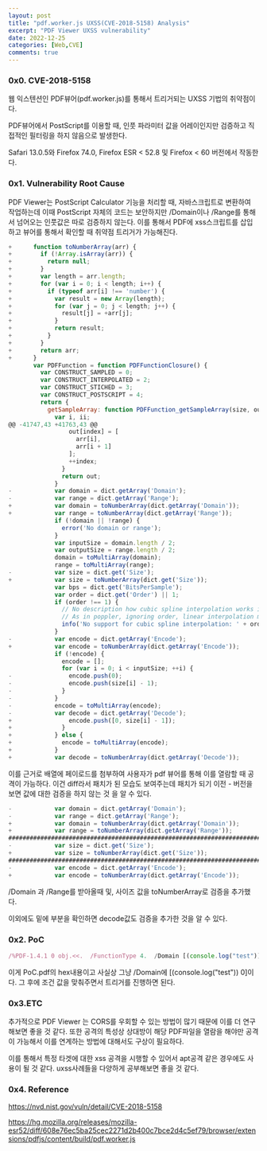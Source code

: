 ```yaml
---
layout: post
title: "pdf.worker.js UXSS(CVE-2018-5158) Analysis"
excerpt: "PDF Viewer UXSS vulnerability"
date: 2022-12-25
categories: [Web,CVE]
comments: true
---
```


<h3> 0x0. CVE-2018-5158</h3>


웹 익스텐션인 PDF뷰어(pdf.worker.js)를 통해서 트리거되는 UXSS 기법의 취약점이다. 

PDF뷰어에서 PostScript를 이용할 때, 인풋 파라미터 값을 어레이인지만 검증하고 직접적인 필터링을 하지 않음으로 발생한다.

Safari 13.0.5와 Firefox 74.0, Firefox ESR < 52.8 및 Firefox < 60 버전에서 작동한다. 



<h3>0x1. Vulnerability Root Cause</h3>


PDF Viewer는 PostScript Calculator 기능을 처리할 때,  자바스크립트로 변환하여 작업하는데 이때 PostScript 자체의 코드는 보안하지만 /Domain이나 /Range를 통해서 넘어오는 인풋값은 따로 검증하지 않는다. 이를 통해서 PDF에 xss스크립트를 삽입하고 뷰어를 통해서 확인할 때 취약점 트리거가 가능해진다. 

```javascript
+      function toNumberArray(arr) {
+        if (!Array.isArray(arr)) {
+          return null;
+        }
+        var length = arr.length;
+        for (var i = 0; i < length; i++) {
+          if (typeof arr[i] !== 'number') {
+            var result = new Array(length);
+            for (var j = 0; j < length; j++) {
+              result[j] = +arr[j];
+            }
+            return result;
+          }
+        }
+        return arr;
+      }
       var PDFFunction = function PDFFunctionClosure() {
         var CONSTRUCT_SAMPLED = 0;
         var CONSTRUCT_INTERPOLATED = 2;
         var CONSTRUCT_STICHED = 3;
         var CONSTRUCT_POSTSCRIPT = 4;
         return {
           getSampleArray: function PDFFunction_getSampleArray(size, outputSize, bps, str) {
             var i, ii;
@@ -41747,43 +41763,43 @@
                 out[index] = [
                   arr[i],
                   arr[i + 1]
                 ];
                 ++index;
               }
               return out;
             }
-            var domain = dict.getArray('Domain');
-            var range = dict.getArray('Range');
+            var domain = toNumberArray(dict.getArray('Domain'));
+            var range = toNumberArray(dict.getArray('Range'));
             if (!domain || !range) {
               error('No domain or range');
             }
             var inputSize = domain.length / 2;
             var outputSize = range.length / 2;
             domain = toMultiArray(domain);
             range = toMultiArray(range);
-            var size = dict.get('Size');
+            var size = toNumberArray(dict.get('Size'));
             var bps = dict.get('BitsPerSample');
             var order = dict.get('Order') || 1;
             if (order !== 1) {
               // No description how cubic spline interpolation works in PDF32000:2008
               // As in poppler, ignoring order, linear interpolation may work as good
               info('No support for cubic spline interpolation: ' + order);
             }
-            var encode = dict.getArray('Encode');
+            var encode = toNumberArray(dict.getArray('Encode'));
             if (!encode) {
               encode = [];
               for (var i = 0; i < inputSize; ++i) {
-                encode.push(0);
-                encode.push(size[i] - 1);
-              }
-            }
-            encode = toMultiArray(encode);
-            var decode = dict.getArray('Decode');
+                encode.push([0, size[i] - 1]);
+              }
+            } else {
+              encode = toMultiArray(encode);
+            }
+            var decode = toNumberArray(dict.getArray('Decode'));
```

이를 근거로 배열에 페이로드를 첨부하여 사용자가 pdf 뷰어를 통해 이를 열람할 때 공격이 가능하다. 이건 diff라서 패치가 된 모습도 보여주는데 패치가 되기 이전 - 버전을 보면 값에 대한 검증을 하지 않는 것 을 알 수 있다.

```javascript
-            var domain = dict.getArray('Domain');
-            var range = dict.getArray('Range');
+            var domain = toNumberArray(dict.getArray('Domain'));
+            var range = toNumberArray(dict.getArray('Range'));
################################################################################
-            var size = dict.get('Size');
+            var size = toNumberArray(dict.get('Size'));
################################################################################
-            var encode = dict.getArray('Encode');
+            var encode = toNumberArray(dict.getArray('Encode'));
```

/Domain 과 /Range를 받아올때 및, 사이즈 값을 toNumberArray로 검증을 추가했다.

이외에도 밑에 부분을 확인하면 decode값도 검증을 추가한 것을 알 수 있다. 



<h3>0x2. PoC</h3>


```javascript
/%PDF-1.4.1 0 obj.<<.  /FunctionType 4.  /Domain [(console.log("test")) 0].  
```

 이게 PoC.pdf의 hex내용이고 사실상 그냥 /Domain에 [(console.log("test")) 0]이다. 그 후에 조건 값을 맞춰주면서 트리거를 진행하면 된다.



<h3>0x3.ETC</h3>


추가적으로 PDF Viewer 는 CORS를 우회할 수 있는 방법이 많기 때문에 이를 더 연구해보면 좋을 것 같다. 또한 공격의 특성상 상대방이 해당 PDF파일을 열람을 해야만 공격이 가능해서 이를 연계하는 방법에 대해서도 구상이 필요하다.

이를 통해서 특정 타겟에 대한 xss 공격을 시행할 수 있어서 apt공격 같은 경우에도 사용이 될 것 같다. uxss사례들을 다양하게 공부해보면 좋을 것 같다.



<h3>0x4. Reference</h3>

https://nvd.nist.gov/vuln/detail/CVE-2018-5158

https://hg.mozilla.org/releases/mozilla-esr52/diff/608e76ec5ba25cec2271d2b400c7bce2d4c5ef79/browser/extensions/pdfjs/content/build/pdf.worker.js
